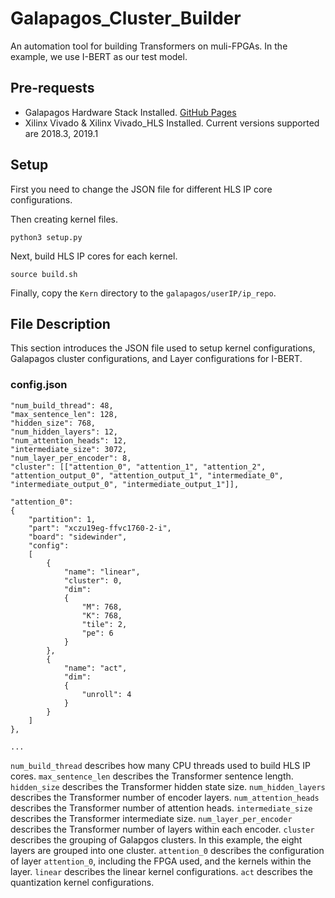 # Galapagos_Cluster_Builder
An automation tool for building Transformers on muli-FPGAs. In the example, we use I-BERT as our test model.

## Pre-requests
- Galapagos Hardware Stack Installed. [GitHub Pages]([https://pages.github.com/](https://github.com/UofT-HPRC/galapagos/tree/yugao))
- Xilinx Vivado & Xilinx Vivado_HLS Installed. Current versions supported are 2018.3, 2019.1

## Setup
First you need to change the JSON file for different HLS IP core configurations.

Then creating kernel files.

`python3 setup.py`

Next, build HLS IP cores for each kernel.

`source build.sh`

Finally, copy the `Kern` directory to the `galapagos/userIP/ip_repo`.

## File Description
This section introduces the JSON file used to setup kernel configurations, Galapagos cluster configurations, and Layer configurations for I-BERT.
### config.json
```
"num_build_thread": 48,
"max_sentence_len": 128,
"hidden_size": 768,
"num_hidden_layers": 12,
"num_attention_heads": 12,
"intermediate_size": 3072,
"num_layer_per_encoder": 8,
"cluster": [["attention_0", "attention_1", "attention_2", "attention_output_0", "attention_output_1", "intermediate_0", "intermediate_output_0", "intermediate_output_1"]],

"attention_0": 
{
	"partition": 1,
	"part": "xczu19eg-ffvc1760-2-i",
	"board": "sidewinder",
	"config": 
	[
		{
			"name": "linear",
			"cluster": 0,
			"dim": 
			{
				"M": 768,
				"K": 768,
				"tile": 2,
				"pe": 6
			}
		},
		{
			"name": "act",
			"dim": 
			{
				"unroll": 4
			}
		}
	]
},

...

```

`num_build_thread` describes how many CPU threads used to build HLS IP cores.
`max_sentence_len` describes the Transformer sentence length.
`hidden_size` describes the Transformer hidden state size.
`num_hidden_layers` describes the Transformer number of encoder layers.
`num_attention_heads` describes the Transformer number of attention heads.
`intermediate_size` describes the Transformer intermediate size.
`num_layer_per_encoder` describes the Transformer number of layers within each encoder.
`cluster` describes the grouping of Galapgos clusters. In this example, the eight layers are grouped into one cluster.
`attention_0` describes the configuration of layer `attention_0`, including the FPGA used, and the kernels within the layer.
`linear` describes the linear kernel configurations.
`act` describes the quantization kernel configurations.


